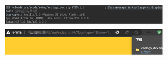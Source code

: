![Lapland](https://github.com/Dreamy-elfland/240731/blob/main/1.png?raw=true "Lapland")

![Lapland](https://github.com/Dreamy-elfland/240731/blob/main/2.png?raw=true "Lapland")
